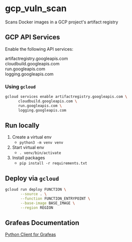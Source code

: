 # gcp_vuln_scan
Scans Docker images in a GCP project's artifact registry

## GCP API Services
Enable the following API services:

artifactregistry.googleapis.com    
cloudbuild.googleapis.com    
run.googleapis.com    
logging.googleapis.com   

### Using `gcloud`
```bash
gcloud services enable artifactregistry.googleapis.com \
      cloudbuild.googleapis.com \
      run.googleapis.com \
      logging.googleapis.com
```

## Run locally

1. Create a virtual env
    - `python3 -m venv venv`
2. Start virtual env
    - `. venv/bin/activate`
3. Install packages
    - `pip install -r requirements.txt`
  
## Deploy via `gcloud`
```bash
gcloud run deploy FUNCTION \
       --source . \
       --function FUNCTION_ENTRYPOINT \
       --base-image BASE_IMAGE \
       --region REGION
```

## Grafeas Documentation
[Python Client for Grafeas](https://googleapis.dev/python/grafeas/latest/)